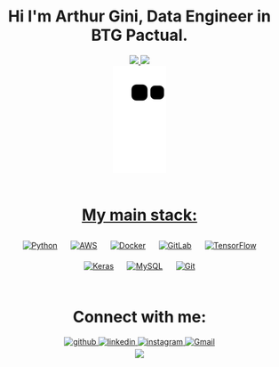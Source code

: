 <!-- ## Hi I'm Arthur Gini, Data Engineer and Musician ! -->

<div align="center">
	<h1>Hi I'm Arthur Gini, Data Engineer in BTG Pactual.</h1>
	<a href="https://github.com/ArthurGini">
		<img height="180em"
			src="https://github-readme-stats.vercel.app/api?username=ArthurGini&show_icons=true&theme=dracula&include_all_commits=true&count_private=true" />
		<img height="180em"
			src="https://github-readme-stats.vercel.app/api/top-langs/?username=ArthurGini&layout=compact&langs_count=7&theme=dracula" />
</div>
<div align="center"><img
		src="https://github.com/ArthurGini/ArthurGini/blob/de01785e6ba338285007f783b67d54a881bd94d8/github-contribution-grid-snake.svg" />
</div>



<!-- ## My main stack: -->

<div style="display: inline_block" align="center"><br>
	<h1>My main stack:</h1>
	<a href="https://www.python.org/" target="_blank"><img style="margin: 10px"
			src="https://profilinator.rishav.dev/skills-assets/python-original.svg" alt="Python" height="50" /></a>
	<a href="https://aws.amazon.com/" target="_blank"><img style="margin: 10px"
			src="https://profilinator.rishav.dev/skills-assets/amazonwebservices-original-wordmark.svg" alt="AWS"
			height="50" /></a>
	<a href="https://www.docker.com/" target="_blank"><img style="margin: 10px"
			src="https://profilinator.rishav.dev/skills-assets/docker-original-wordmark.svg" alt="Docker" height="50" /></a>
	<a href="https://about.gitlab.com/" target="_blank"><img style="margin: 10px"
			src="https://profilinator.rishav.dev/skills-assets/gitlab.svg" alt="GitLab" height="50" /></a>
	<a href="https://www.tensorflow.org/" target="_blank"><img style="margin: 10px"
			src="https://profilinator.rishav.dev/skills-assets/tensorflow-icon.svg" alt="TensorFlow" height="50" /></a>
	<a href="https://keras.io/" target="_blank"><img style="margin: 10px"
			src="https://profilinator.rishav.dev/skills-assets/keras.png" alt="Keras" height="50" /></a>
	<a href="https://www.mysql.com/" target="_blank"><img style="margin: 10px"
			src="https://profilinator.rishav.dev/skills-assets/mysql-original-wordmark.svg" alt="MySQL" height="50" /></a>
	<a href="https://github.com/" target="_blank"><img style="margin: 10px"
			src="https://profilinator.rishav.dev/skills-assets/git-scm-icon.svg" alt="Git" height="50" /></a>

</div>
<br>


<div align="center">
	<h1>Connect with me:</h1>
	<a href="https://github.com/ArthurGini" target="_blank">
		<img src=https://img.shields.io/badge/github-%2324292e.svg?&style=for-the-badge&logo=github&logoColor=white
			alt=github style="margin-bottom: 5px;" />
	</a>
	<a href="https://linkedin.com/in/ArthurGini" target="_blank">
		<img src=https://img.shields.io/badge/linkedin-%231E77B5.svg?&style=for-the-badge&logo=linkedin&logoColor=white
			alt=linkedin style="margin-bottom: 5px;" />
	</a>
	<a href="https://instagram.com/ArthurGini" target="_blank">
		<img src=https://img.shields.io/badge/instagram-%23000000.svg?&style=for-the-badge&logo=instagram&logoColor=white
			alt=instagram style="margin-bottom: 5px;" />
	</a>
	<a href="arthurbgini@gmail.com" target="_blank">
		<img src=https://img.shields.io/badge/Gmail-D14836?style=for-the-badge&logo=gmail&logoColor=white
			alt=Gmail style="margin-bottom: 5px;" />
	</a>
	<!-- <a href="https://medium.com/arthurGini777" target="_blank">
		<img src=https://img.shields.io/badge/medium-%23292929.svg?&style=for-the-badge&logo=medium&logoColor=white
			alt=medium style="margin-bottom: 5px;" />
	</a> -->
</div>

<div align="center"><img
		src="https://spotify-github-profile.vercel.app/api/view?uid=22wcemnt4k6zvx4tjlkcdjhmq&cover_image=true&theme=default&show_offline=false&background_color=121212" />
</div>


